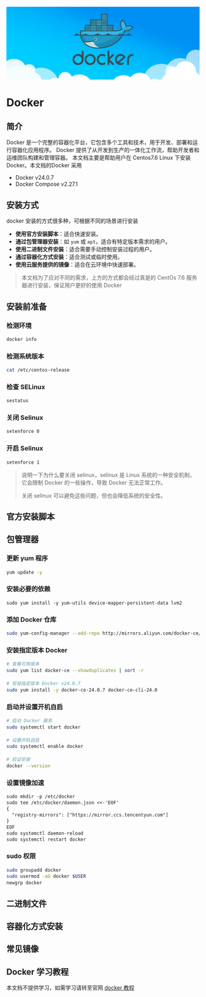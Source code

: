 ![docker.png](../../../assets/docker.png)

# Docker

## 简介

Docker 是一个完整的容器化平台，它包含多个工具和技术，用于开发、部署和运行容器化应用程序。
Docker 提供了从开发到生产的一体化工作流，帮助开发者和运维团队构建和管理容器。
本文档主要是帮助用户在 Centos7.6 Linux 下安装 Docker。本文档的Docker 采用

- Docker v24.0.7
- Docker Compose v2.27.1

## 安装方式

docker 安装的方式很多种，可根据不同的场景进行安装

- **使用官方安装脚本**：适合快速安装。
- **通过包管理器安装**：如 `yum` 或 `apt`，适合有特定版本需求的用户。
- **使用二进制文件安装**：适合需要手动控制安装过程的用户。
- **通过容器化方式安装**：适合测试或临时使用。
- **使用云服务提供的镜像**：适合在云环境中快速部署。

> 本文档为了应对不同的需求，上方的方式都会经过真是的 CentOs 7.6 服务器进行安装，保证用户更好的使用 Docker

## 安装前准备

### 检测环境

```bash
docker info
```

### 检测系统版本

```bash
cat /etc/centos-release
```

### 检查 SELinux

```bash
sestatus
```

### 关闭 Selinux

```bash
setenforce 0
```

### 开启 Selinux

```bash
setenforce 1
```

> 说明一下为什么要关闭 selinux，selinux 是 Linux 系统的一种安全机制，它会限制 Docker 的一些操作，导致 Docker 无法正常工作。
>
> 关闭 selinux 可以避免这些问题，但也会降低系统的安全性。

## 官方安装脚本

## 包管理器

### 更新 yum 程序

```bash
yum update -y
```

### 安装必要的依赖

```shell
sudo yum install -y yum-utils device-mapper-persistent-data lvm2
```

### 添加 Docker 仓库

```bash
sudo yum-config-manager --add-repo http://mirrors.aliyun.com/docker-ce/linux/centos/docker-ce.repo
```

### 安装指定版本 Docker

```bash
# 查看可用版本
sudo yum list docker-ce --showduplicates | sort -r

# 安装指定版本 Docker v24.0.7
sudo yum install -y docker-ce-24.0.7 docker-ce-cli-24.0
```

### 启动并设置开机自启

```bash 
# 启动 Docker 服务
sudo systemctl start docker

# 设置开机自启
sudo systemctl enable docker

# 验证安装
docker --version
```

### 设置镜像加速

```shell
sudo mkdir -p /etc/docker
sudo tee /etc/docker/daemon.json <<-'EOF'
{
  "registry-mirrors": ["https://mirror.ccs.tencentyun.com"]
}
EOF
sudo systemctl daemon-reload
sudo systemctl restart docker

```

### sudo 权限

```bash
sudo groupadd docker
sudo usermod -aG docker $USER
newgrp docker
```
>

## 二进制文件

## 容器化方式安装

## 常见镜像


## Docker 学习教程

本文档不提供学习，如需学习请转至官网 [docker 教程](https://docs.docker.com/)